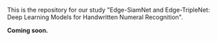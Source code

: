 This is the repository for our study "Edge-SiamNet and Edge-TripleNet: Deep Learning Models for Handwritten Numeral Recognition".

<b>Coming soon.</b>